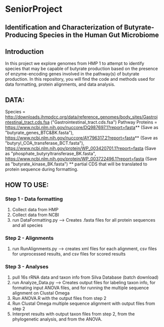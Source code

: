 # SeniorProject
## Identification and Characterization of Butyrate-Producing Species in the Human Gut Microbiome

## Introduction
In this project we explore genomes from HMP 1 to attempt to identify species that may be capable of butyrate production based on the presence of enzyme-encoding genes involved in the pathway(s) of butyrate production. In this repository, you will find the code and methods used for data formatting, protein alignments, and data analysis.

## DATA:
Species = http://downloads.ihmpdcc.org/data/reference_genomes/body_sites/Gastrointestinal_tract.cds.fsa ("Gastrointestinal_tract.cds.fsa")
Pathway Proteins = https://www.ncbi.nlm.nih.gov/nuccore/DQ987697.1?report=fasta** (Save as "butyrate_genes_BTC&BK.fasta"), 
https://www.ncbi.nlm.nih.gov/nuccore/AY796317.2?report=fasta** (Save as "butyryl_COA_transferase_BCT.fasta"), https://www.ncbi.nlm.nih.gov/protein/WP_003420701.1?report=fasta (Save as "phosphate_butyryltransferase_BK.fasta", https://www.ncbi.nlm.nih.gov/protein/WP_003722496.1?report=fasta (Save as "butyrate_kinase_BK.fasta")
** partial CDS that will be translated to protein sequence during formatting.

## HOW TO USE:
### Step 1 - Data formatting
1. Collect data from HMP
2. Collect data from NCBI
3. run DataFormatting.py --> Creates .fasta files for all protein sequences and all species

### Step 2 - Alignments
1. run RunAlignments.py --> creates xml files for each alignment, csv files for unprocessed results, and csv files for scored results

### Step 3 - Analyses
1. pull 16s rRNA data and taxon info from Silva Database (batch download)
2. run Analyze_Data.py --> Creates output files for labeling taxon info, for formating input ANOVA files, and for running the multiple sequence alignment on Clustal Omega
3. Run ANOVA.R with the output files from step 2
4. Run Clustal Omega multiple sequence alignment with output files from step 2
5. Interpret results with output taxon files from step 2, from the phylogenetic analysis, and from the ANOVA.
